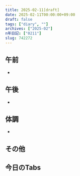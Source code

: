 ```yaml
---
title: 2025-02-11[draft]
date: 2025-02-11T00:00:00+09:00
draft: false
tags: ["diary", ""]
archives: ["2025-02"]
n年日記: ["0211"]
slug: 742272
---
```

## 午前
- 
## 午後
- 
## 体調
- 
## その他
## 今日のTabs